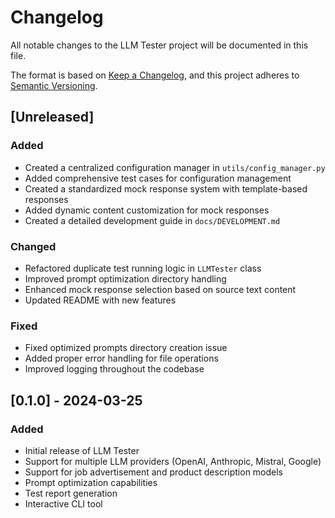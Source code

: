 # Changelog

All notable changes to the LLM Tester project will be documented in this file.

The format is based on [Keep a Changelog](https://keepachangelog.com/en/1.0.0/),
and this project adheres to [Semantic Versioning](https://semver.org/spec/v2.0.0.html).

## [Unreleased]

### Added
- Created a centralized configuration manager in `utils/config_manager.py`
- Added comprehensive test cases for configuration management
- Created a standardized mock response system with template-based responses
- Added dynamic content customization for mock responses
- Created a detailed development guide in `docs/DEVELOPMENT.md`

### Changed
- Refactored duplicate test running logic in `LLMTester` class
- Improved prompt optimization directory handling
- Enhanced mock response selection based on source text content
- Updated README with new features

### Fixed
- Fixed optimized prompts directory creation issue
- Added proper error handling for file operations
- Improved logging throughout the codebase

## [0.1.0] - 2024-03-25

### Added
- Initial release of LLM Tester
- Support for multiple LLM providers (OpenAI, Anthropic, Mistral, Google)
- Support for job advertisement and product description models
- Prompt optimization capabilities
- Test report generation
- Interactive CLI tool